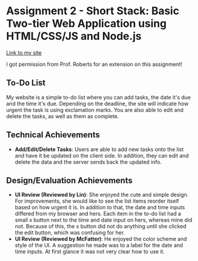 Assignment 2 - Short Stack: Basic Two-tier Web Application using HTML/CSS/JS and Node.js  
===
[Link to my site](https://a2-evelyntrvn.glitch.me/)

I got permission from Prof. Roberts for an extension on this assignment!

## To-Do List
My website is a simple to-do list where you can add tasks, the date it's due and the time it's due. Depending on the deadline, the site will indicate how urgent the task is using exclamation marks. You are also able to edit and delete the tasks, as well as them as complete.

## Technical Achievements
- **Add/Edit/Delete Tasks**: Users are able to add new tasks onto the list and have it be updated on the client side. In addition, they can edit and delete the data and the server sends back the updated info.

## Design/Evaluation Achievements
- **UI Review (Reviewed by Lin)**: She enjoyed the cute and simple design. For improvements, she would like to see the list items reorder itself based on how urgent it is. In addition to that, the date and time inputs differed from my browser and hers. Each item in the to-do list had a small x button next to the time and date input on hers, whereas mine did not. Because of this, the x button did not do anything until she clicked the edit button, which was confusing for her.
- **UI Review (Reviewed by McFatter)**: He enjoyed the color scheme and style of the UI. A suggestion he made was to a label for the date and time inputs. At first glance it was not very clear how to use it.
